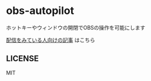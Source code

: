 # obs-autopilot
ホットキーやウィンドウの開閉でOBSの操作を可能にします

[配信をみている人向けの記事](https://github.com/usagiga/obs-autopilot/wiki/obs-autopilot-%E3%81%AE%E4%BD%9C%E6%A5%AD%E9%85%8D%E4%BF%A1%E3%81%AB%E3%81%A4%E3%81%84%E3%81%A6) はこちら

## LICENSE

MIT

